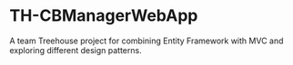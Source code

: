 # TH-CBManagerWebApp
A team Treehouse project for combining Entity Framework with MVC and exploring different design patterns. 
